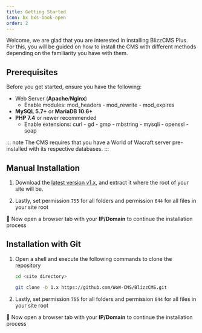 ```yaml
---
title: Getting Started
icon: bx bxs-book-open
order: 2
---
```


Welcome, we are glad that you are interested in installing BlizzCMS Plus. For this, you will be guided on how to install the CMS with different methods depending on the familiarity you have with them.

## Prerequisites

Before you get started, ensure you have the following:

- Web Server (**Apache**/**Nginx**)
    - Enable modules: mod_headers - mod_rewrite - mod_expires
- **MySQL 5.7+** or **MariaDB 10.6+**
- **PHP 7.4** or newer recommended
    - Enable extensions: curl - gd - gmp - mbstring - mysqli - openssl - soap

::: note
The CMS requires that you have a World of Wacraft server pre-installed with its respective databases.
:::

## Manual Installation

1. Download the [latest version v1.x](https://github.com/WoW-CMS/BlizzCMS/releases), and extract it where the root of your site will be.

2. Lastly, set permission `755` for all folders and permission `644` for all files in your site root

:tada: Now open a browser tab with your **IP/Domain** to continue the installation process

## Installation with Git

1. Open a shell and execute the following commands to clone the repository

    ```bash
    cd <site directory>

    git clone -b 1.x https://github.com/WoW-CMS/BlizzCMS.git
    ```

2. Lastly, set permission `755` for all folders and permission `644` for all files in your site root

:tada: Now open a browser tab with your **IP/Domain** to continue the installation process
